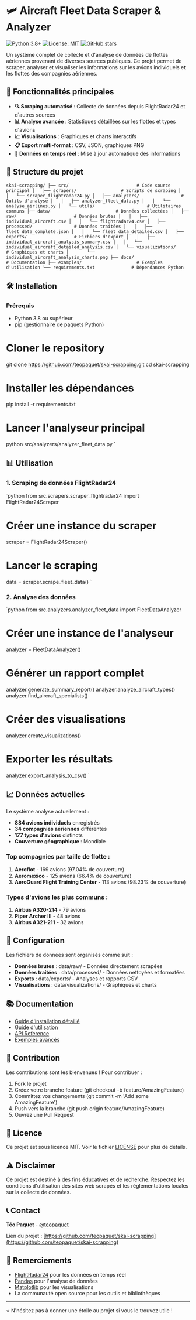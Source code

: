 # 🛩️ Aircraft Fleet Data Scraper & Analyzer

[![Python 3.8+](https://img.shields.io/badge/python-3.8+-blue.svg)](https://www.python.org/downloads/)
[![License: MIT](https://img.shields.io/badge/License-MIT-yellow.svg)](https://opensource.org/licenses/MIT)
[![GitHub stars](https://img.shields.io/github/stars/teopaquet/skai-scrapping.svg)](https://github.com/teopaquet/skai-scrapping/stargazers)

Un système complet de collecte et d'analyse de données de flottes aériennes provenant de diverses sources publiques. Ce projet permet de scraper, analyser et visualiser les informations sur les avions individuels et les flottes des compagnies aériennes.

## 🚀 Fonctionnalités principales

- **🔍 Scraping automatisé** : Collecte de données depuis FlightRadar24 et d'autres sources
- **📊 Analyse avancée** : Statistiques détaillées sur les flottes et types d'avions
- **📈 Visualisations** : Graphiques et charts interactifs
- **📋 Export multi-format** : CSV, JSON, graphiques PNG
- **🔄 Données en temps réel** : Mise à jour automatique des informations

## 📁 Structure du projet

`
skai-scrapping/
├── src/                          # Code source principal
│   ├── scrapers/                 # Scripts de scraping
│   │   └── scraper_flightradar24.py
│   ├── analyzers/                # Outils d'analyse
│   │   ├── analyzer_fleet_data.py
│   │   └── analyse_airlines.py
│   └── utils/                    # Utilitaires communs
├── data/                         # Données collectées
│   ├── raw/                      # Données brutes
│   │   ├── individual_aircraft.csv
│   │   └── flightradar24.csv
│   ├── processed/                # Données traitées
│   │   ├── fleet_data_complete.json
│   │   └── fleet_data_detailed.csv
│   ├── exports/                  # Fichiers d'export
│   │   ├── individual_aircraft_analysis_summary.csv
│   │   └── individual_aircraft_detailed_analysis.csv
│   └── visualizations/           # Graphiques et charts
│       └── individual_aircraft_analysis_charts.png
├── docs/                         # Documentation
├── examples/                     # Exemples d'utilisation
└── requirements.txt              # Dépendances Python
`

## 🛠️ Installation

### Prérequis
- Python 3.8 ou supérieur
- pip (gestionnaire de paquets Python)

# Cloner le repository
git clone https://github.com/teopaquet/skai-scrapping.git
cd skai-scrapping

# Installer les dépendances
pip install -r requirements.txt

# Lancer l'analyseur principal
python src/analyzers/analyzer_fleet_data.py
`

## 📊 Utilisation

### 1. Scraping de données FlightRadar24

`python
from src.scrapers.scraper_flightradar24 import FlightRadar24Scraper

# Créer une instance du scraper
scraper = FlightRadar24Scraper()

# Lancer le scraping
data = scraper.scrape_fleet_data()
`

### 2. Analyse des données

`python
from src.analyzers.analyzer_fleet_data import FleetDataAnalyzer

# Créer une instance de l'analyseur
analyzer = FleetDataAnalyzer()

# Générer un rapport complet
analyzer.generate_summary_report()
analyzer.analyze_aircraft_types()
analyzer.find_aircraft_specialists()

# Créer des visualisations
analyzer.create_visualizations()

# Exporter les résultats
analyzer.export_analysis_to_csv()
`

## 📈 Données actuelles

Le système analyse actuellement :
- **884 avions individuels** enregistrés
- **34 compagnies aériennes** différentes
- **177 types d'avions** distincts
- **Couverture géographique** : Mondiale

### Top compagnies par taille de flotte :
1. **Aeroflot** - 169 avions (97.04% de couverture)
2. **Aeromexico** - 125 avions (66.4% de couverture)
3. **AeroGuard Flight Training Center** - 113 avions (98.23% de couverture)

### Types d'avions les plus communs :
1. **Airbus A320-214** - 79 avions
2. **Piper Archer III** - 48 avions
3. **Airbus A321-211** - 32 avions

## 🔧 Configuration

Les fichiers de données sont organisés comme suit :
- **Données brutes** : data/raw/ - Données directement scrapées
- **Données traitées** : data/processed/ - Données nettoyées et formatées
- **Exports** : data/exports/ - Analyses et rapports CSV
- **Visualisations** : data/visualizations/ - Graphiques et charts

## 📚 Documentation

- [Guide d'installation détaillé](docs/installation.md)
- [Guide d'utilisation](docs/usage.md)
- [API Reference](docs/api.md)
- [Exemples avancés](examples/)

## 🤝 Contribution

Les contributions sont les bienvenues ! Pour contribuer :

1. Fork le projet
2. Créez votre branche feature (git checkout -b feature/AmazingFeature)
3. Committez vos changements (git commit -m 'Add some AmazingFeature')
4. Push vers la branche (git push origin feature/AmazingFeature)
5. Ouvrez une Pull Request

## 📄 Licence

Ce projet est sous licence MIT. Voir le fichier [LICENSE](LICENSE) pour plus de détails.

## ⚠️ Disclaimer

Ce projet est destiné à des fins éducatives et de recherche. Respectez les conditions d'utilisation des sites web scrapés et les réglementations locales sur la collecte de données.

## 📞 Contact

**Téo Paquet** - [@teopaquet](https://github.com/teopaquet)

Lien du projet : [https://github.com/teopaquet/skai-scrapping](https://github.com/teopaquet/skai-scrapping)

## 🙏 Remerciements

- [FlightRadar24](https://www.flightradar24.com/) pour les données en temps réel
- [Pandas](https://pandas.pydata.org/) pour l'analyse de données
- [Matplotlib](https://matplotlib.org/) pour les visualisations
- La communauté open source pour les outils et bibliothèques

---

⭐ N'hésitez pas à donner une étoile au projet si vous le trouvez utile !
